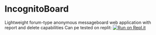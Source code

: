 # IncognitoBoard
Lightweight forum-type anonymous messageboard web application with report and delete capabilities
Can pe tested on replit:
[![Run on Repl.it](https://repl.it/badge/github/Gryd-19/anonymous-forum)](https://incognitoboard.andreiilinescu.repl.co/)
